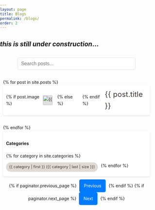 ```yaml
---
layout: page
title: Blogs
permalink: /blogs/
order: 2
---
```

## *this is still under construction*...

<style>
        body {
            line-height: 1.6;
            margin: 0;
            padding: 0;
        }
        .container {
            max-width: 1200px;
            margin: 0 auto;
            padding: 10px;
        }
        .post-preview {
            background: #fff;
            padding: 10px;
            margin-bottom: 30px;
            border-radius: 5px;
            box-shadow: 0 2px 5px rgba(0, 0, 0, 0.1);
            display: flex;
            align-items: center;
        }
        .post-thumbnail {
            width: auto;
            height: 2rem; /* Matches the height of the title font size */
            margin-right: 15px;
            flex-shrink: 0;
            border-radius: 3px;
            object-fit: cover;
            background-color: #e0e0e0; /* Placeholder background color */
        }
        .post-titles {
            font-size: 1.5rem; /* Reduced font size */
            margin: 0;
            color:#3e3831;
            text-decoration: none;
            transition: color 0.3s ease;
        }
        .post-subtitle {
            font-size: 1.2rem;
            color: #666;
            margin-bottom: 10px;
        }
        .post-meta {
            font-size: 0.9rem;
            color: #999;
        }
        .sidebar {
            padding: 10px;
            background-color: #fff;
            border-radius: 5px;
            box-shadow: 0 2px 5px rgba(0, 0, 0, 0.1);
        }
        .pagination {
            text-align: center;
            margin: 10px 0;
        }
        .pagination a {
            display: inline-block;
            padding: 10px 15px;
            margin: 0 5px;
            background-color: #007bff;
            color: #fff;
            text-decoration: none;
            border-radius: 5px;
            transition: background-color 0.3s ease;
        }
        .pagination a:hover {
            background-color: #0056b3;
        }
        .search-box {
            margin-bottom: 30px;
            text-align: center;
        }
        .search-box input[type="text"] {
            width: 80%;
            padding: 10px;
            font-size: 1rem;
            border-radius: 5px;
            border: 1px solid #ddd;
        }
        .categories {
            display: flex;
            flex-wrap: wrap;
            gap: 10px;
            padding: 0;
            margin: 5px 0;
        }
        .category-badge {
            display: inline-block;
            padding: 5px 10px;
            background-color: #dfdad3;
            color: #3e3831;
            border-radius: 15px;
            font-size: 0.8rem;
            text-decoration: none;
            transition: background-color 0.3s ease;
        }
        .category-badge:hover {
            background-color: #d1dba2;
        }
    </style>

<div class="container">
        <div class="search-box">
            <input type="text" id="search" placeholder="Search posts..." onkeyup="searchPosts()">
        </div>
        <div class="row">
            <div class="col-md-8">
                <!-- Loop through posts -->
                {% for post in site.posts %}
                <div class="post-preview" data-title="{{ post.title }}">
                    {% if post.image %}
                    <img src="{{ post.image | relative_url }}" alt="{{ post.title }}" class="post-thumbnail">
                    {% else %}
                    <div class="post-thumbnail"></div> <!-- Placeholder for consistency -->
                    {% endif %}
                    <a href="{{ post.url | relative_url }}" class="post-titles">{{ post.title }}</a>
                </div>
                {% endfor %}
            </div>
            <div class="col-md-4">
                <div class="sidebar">
                    <h4>Categories</h4>
                    <div class="categories">
                        {% for category in site.categories %}
                        <a href="{{ category | first | relative_url }}" class="category-badge">
                            {{ category | first }} ({{ category | last | size }})
                        </a>
                        {% endfor %}
                    </div>
                </div>
            </div>
        </div>
        <div class="pagination">
            {% if paginator.previous_page %}
            <a href="{{ paginator.previous_page_path | relative_url }}">Previous</a>
            {% endif %}
            {% if paginator.next_page %}
            <a href="{{ paginator.next_page_path | relative_url }}">Next</a>
            {% endif %}
        </div>
    </div>

<script>
        function searchPosts() {
            var input = document.getElementById('search');
            var filter = input.value.toLowerCase();
            var posts = document.querySelectorAll('.post-preview');

            posts.forEach(function(post) {
                var title = post.getAttribute('data-title').toLowerCase();
                if (title.includes(filter)) {
                    post.style.display = '';
                } else {
                    post.style.display = 'none';
                }
            });
        }
    </script>